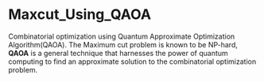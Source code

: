 # Maxcut_Using_QAOA
Combinatorial optimization using Quantum Approximate Optimization Algorithm(QAOA). 
The Maximum cut problem is known to be NP-hard, **QAOA** is a general technique that harnesses the power of quantum computing to find an approximate solution to the combinatorial optimization problem.
